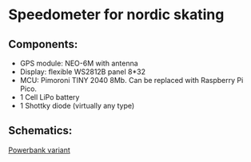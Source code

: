 Speedometer for nordic skating
====

Components: 
---
 * GPS module: NEO-6M with antenna
 * Display: flexible WS2812B panel 8*32
 * MCU: Pimoroni TINY 2040 8Mb. Can be replaced with Raspberry Pi Pico.
 * 1 Cell LiPo battery
 * 1 Shottky diode (virtually any type)

Schematics:
---

[Powerbank variant](KiCAD/skating-speedometer.pdf)
